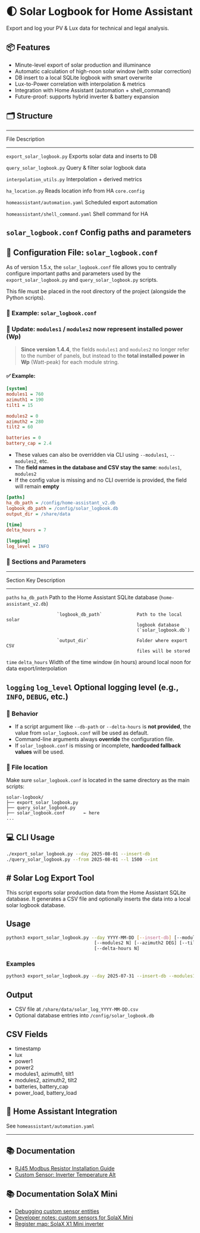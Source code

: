 # 🌓 Solar Logbook for Home Assistant

Export and log your PV & Lux data for technical and legal analysis.

## 📦 Features

-   Minute-level export of solar production and illuminance
-   Automatic calculation of high-noon solar window (with solar
    correction)
-   DB insert to a local SQLite logbook with smart overwrite
-   Lux-to-Power correlation with interpolation & metrics
-   Integration with Home Assistant (automation + shell_command)
-   Future-proof: supports hybrid inverter & battery expansion

## 🗂 Structure

  -------------------------------------------------------------------------------
  File                                 Description
  ------------------------------------ ------------------------------------------
  `export_solar_logbook.py`            Exports solar data and inserts to DB

  `query_solar_logbook.py`             Query & filter solar logbook data

  `interpolation_utils.py`             Interpolation + derived metrics

  `ha_location.py`                     Reads location info from HA `core.config`

  `homeassistant/automation.yaml`      Scheduled export automation

  `homeassistant/shell_command.yaml`   Shell command for HA

  `solar_logbook.conf`                 Config paths and parameters
  -------------------------------------------------------------------------------

## 🔧 Configuration File: `solar_logbook.conf`

As of version 1.5.x, the `solar_logbook.conf` file allows you to
centrally configure important paths and parameters used by the
`export_solar_logbook.py` and `query_solar_logbook.py` scripts.

This file must be placed in the root directory of the project (alongside
the Python scripts).

### 📄 Example: `solar_logbook.conf`

### 🔄 Update: `modules1` / `modules2` now represent installed power (Wp)

> **Since version 1.4.4**, the fields `modules1` and `modules2` no longer refer to the number of panels, but instead to the **total installed power in Wp** (Watt-peak) for each module string.

#### ✅ Example:

```ini
[system]
modules1 = 760
azimuth1 = 190
tilt1 = 15

modules2 = 0
azimuth2 = 280
tilt2 = 60

batteries = 0
battery_cap = 2.4
```

- These values can also be overridden via CLI using `--modules1`, `--modules2`, etc.
- The **field names in the database and CSV stay the same**: `modules1`, `modules2`
- If the config value is missing and no CLI override is provided, the field will remain **empty**



``` ini
[paths]
ha_db_path = /config/home-assistant_v2.db
logbook_db_path = /config/solar_logbook.db
output_dir = /share/data

[time]
delta_hours = 7

[logging]
log_level = INFO
```

### 📌 Sections and Parameters

  -----------------------------------------------------------------------------
  Section              Key                           Description
  -------------------- ----------------------------- --------------------------
  `paths`              `ha_db_path`                  Path to the Home Assistant
                                                     SQLite database
                                                     (`home-assistant_v2.db`)

                       `logbook_db_path`             Path to the local solar
                                                     logbook database
                                                     (`solar_logbook.db`)

                       `output_dir`                  Folder where export CSV
                                                     files will be stored

  `time`               `delta_hours`                 Width of the time window
                                                     (in hours) around local
                                                     noon for data
                                                     export/interpolation

  `logging`            `log_level`                   Optional logging level
                                                     (e.g., `INFO`, `DEBUG`,
                                                     etc.)
  -----------------------------------------------------------------------------

### 🤔 Behavior

-   If a script argument like `--db-path` or `--delta-hours` is **not
    provided**, the value from `solar_logbook.conf` will be used as
    default.
-   Command-line arguments always **override** the configuration file.
-   If `solar_logbook.conf` is missing or incomplete, **hardcoded
    fallback values** will be used.

### 📂 File location

Make sure `solar_logbook.conf` is located in the same directory as the
main scripts:

    solar-logbook/
    ├── export_solar_logbook.py
    ├── query_solar_logbook.py
    ├── solar_logbook.conf       ← here
    ...

## 💻 CLI Usage

``` bash
./export_solar_logbook.py --day 2025-08-01 --insert-db
./query_solar_logbook.py --from 2025-08-01 --l 1500 --int
```

## \# Solar Log Export Tool

This script exports solar production data from the Home Assistant SQLite
database. It generates a CSV file and optionally inserts the data into a
local solar logbook database.

## Usage

``` bash
python3 export_solar_logbook.py --day YYYY-MM-DD [--insert-db] [--modules1 N] [--azimuth1 DEG] [--tilt1 DEG]
                                 [--modules2 N] [--azimuth2 DEG] [--tilt2 DEG] [--batteries N] [--battery_cap kWh]
                                 [--delta-hours N]
```

### Examples

``` bash
python3 export_solar_logbook.py --day 2025-07-31 --insert-db --modules1 2 --azimuth1 190 --tilt1 15
```

## Output

-   CSV file at `/share/data/solar_log_YYYY-MM-DD.csv`
-   Optional database entries into `/config/solar_logbook.db`

## CSV Fields

-   timestamp
-   lux
-   power1
-   power2
-   modules1, azimuth1, tilt1
-   modules2, azimuth2, tilt2
-   batteries, battery_cap
-   power_load, battery_load

## 🏡 Home Assistant Integration

See `homeassistant/automation.yaml`

------------------------------------------------------------------------

## 📚 Documentation

-   [RJ45 Modbus Resistor Installation
    Guide](docs/rj45_resistor_installation_en.md)
-   [Custom Sensor: Inverter Temperature
    Alt](docs/inverter_temperature_alt.md)

## 📚 Documentation SolaX Mini

-   [Debugging custom sensor entities](docs/debugging_entities.md)
-   [Developer notes: custom sensors for SolaX
    Mini](docs/dev_notes_custom_sensors.md)
-   [Register map: SolaX X1 Mini inverter](docs/register_map_x1mini.md)
